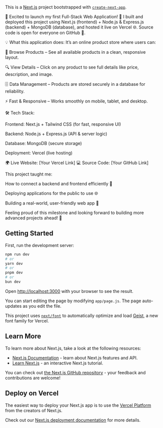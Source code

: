 This is a [Next.js](https://nextjs.org) project bootstrapped with [`create-next-app`](https://github.com/vercel/next.js/tree/canary/packages/create-next-app).


🚀 Excited to launch my first Full-Stack Web Application! 🎉
I built and deployed this project using Next.js (frontend) + Node.js & Express.js (backend) + MongoDB (database), and hosted it live on Vercel 🌐.
Source code is open for everyone on GitHub 📂.

💡 What this application does:
It’s an online product store where users can:

🛒 Browse Products – See all available products in a clean, responsive layout.

🔍 View Details – Click on any product to see full details like price, description, and image.

🗄 Data Management – Products are stored securely in a database for reliability.

⚡ Fast & Responsive – Works smoothly on mobile, tablet, and desktop.

🛠 Tech Stack:

Frontend: Next.js + Tailwind CSS (for fast, responsive UI)

Backend: Node.js + Express.js (API & server logic)

Database: MongoDB (secure storage)

Deployment: Vercel (live hosting)

🌍 Live Website: [Your Vercel Link]
💻 Source Code: [Your GitHub Link]

This project taught me:

How to connect a backend and frontend efficiently 🔗

Deploying applications for the public to use 🌐

Building a real-world, user-friendly web app 🚀

Feeling proud of this milestone and looking forward to building more advanced projects ahead! 🙌

## Getting Started

First, run the development server:

```bash
npm run dev
# or
yarn dev
# or
pnpm dev
# or
bun dev
```

Open [http://localhost:3000](http://localhost:3000) with your browser to see the result.

You can start editing the page by modifying `app/page.js`. The page auto-updates as you edit the file.

This project uses [`next/font`](https://nextjs.org/docs/app/building-your-application/optimizing/fonts) to automatically optimize and load [Geist](https://vercel.com/font), a new font family for Vercel.

## Learn More

To learn more about Next.js, take a look at the following resources:

- [Next.js Documentation](https://nextjs.org/docs) - learn about Next.js features and API.
- [Learn Next.js](https://nextjs.org/learn) - an interactive Next.js tutorial.

You can check out [the Next.js GitHub repository](https://github.com/vercel/next.js) - your feedback and contributions are welcome!

## Deploy on Vercel


The easiest way to deploy your Next.js app is to use the [Vercel Platform](https://vercel.com/new?utm_medium=default-template&filter=next.js&utm_source=create-next-app&utm_campaign=create-next-app-readme) from the creators of Next.js.

Check out our [Next.js deployment documentation](https://nextjs.org/docs/app/building-your-application/deploying) for more details.

